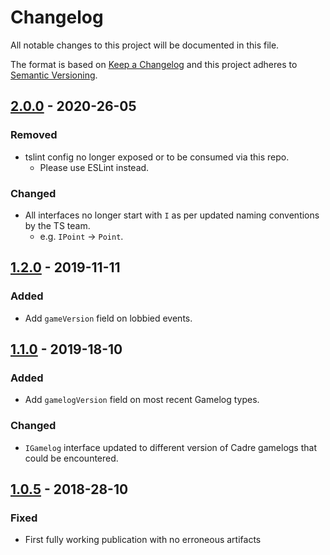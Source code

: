 # Changelog
All notable changes to this project will be documented in this file.

The format is based on [Keep a Changelog]
and this project adheres to [Semantic Versioning].

## [2.0.0] - 2020-26-05
### Removed
- tslint config no longer exposed or to be consumed via this repo.
  - Please use ESLint instead.

### Changed
- All interfaces no longer start with `I` as per updated naming conventions by the TS team.
    - e.g. `IPoint` -> `Point`.

## [1.2.0] - 2019-11-11
### Added
- Add `gameVersion` field on lobbied events.

## [1.1.0] - 2019-18-10
### Added
- Add `gamelogVersion` field on most recent Gamelog types.

### Changed
- `IGamelog` interface updated to different version of Cadre gamelogs that could be encountered.

## [1.0.5] - 2018-28-10
### Fixed
- First fully working publication with no erroneous artifacts

[2.0.0]: https://github.com/siggame/Cadre-TS-Utils/releases/tag/v2.0.0
[1.3.0]: https://github.com/siggame/Cadre-TS-Utils/releases/tag/v1.3.0
[1.2.0]: https://github.com/siggame/Cadre-TS-Utils/releases/tag/v1.2.0
[1.1.0]: https://github.com/siggame/Cadre-TS-Utils/releases/tag/v1.1.0
[1.0.5]: https://github.com/siggame/Cadre-TS-Utils/releases/tag/v1.0.5

[Keep a Changelog]: http://keepachangelog.com/en/1.0.0/
[Semantic Versioning]: http://semver.org/spec/v2.0.0.html
